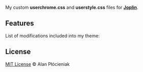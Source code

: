 My custom **userchrome.css** and **userstyle.css** files for [**Joplin**](https://joplinapp.org).

## Features
List of modifications included into my theme:


## License
[MIT License](LICENSE.md) © Alan Płócieniak